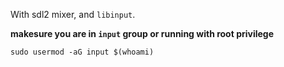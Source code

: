 With sdl2 mixer, and `libinput`.

**makesure you are in `input` group or running with root privilege**
```
sudo usermod -aG input $(whoami)
```
